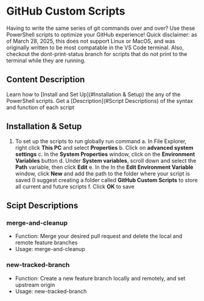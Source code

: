 # GitHub Custom Scripts
Having to write the same series of git commands over and over? Use these PowerShell scripts to optimize your GitHub experience!
Quick disclaimer: as of March 28, 2025, this does not support Linux or MacOS, and was originally written to be most compatable in the VS Code terminal.
Also, checkout the dont-print-status branch for scripts that do not print to the terminal while they are running.
## Content Description
Learn how to [Install and Set Up](#Installation & Setup) the any of the PowerShell scripts. Get a [Description](#Script Descriptions) of the syntax and function of each script
## Installation & Setup
1. To set up the scripts to run globally run command
  a. In File Explorer, right click **This PC** and select **Properties**
  b. Click on **advanced system settings**
  c. In the **System Properties** window, click on the **Environment Variables** button
  d. Under **System variables**, scroll down and select the **Path** variable, then click **Edit**
  e. In the In the **Edit Environment Variable** window, click **New** and add the path to the folder where your script is saved
     (I suggest creating a folder called **GitHub Custom Scripts** to store all current and future scripts
  f. Click **OK** to save
## Scipt Descriptions
### merge-and-cleanup
* Function: Merge your desired pull request and delete the local and remote feature branches
* Usage: merge-and-cleanup <pr id>
### new-tracked-branch
* Function: Create a new feature branch locally and remotely, and set upstream origin
* Usage: new-tracked-branch <feature-branch-name>

